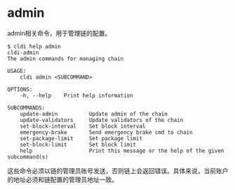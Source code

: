 # admin

admin相关命令，用于管理链的配置。

```plaintext
$ cldi help admin
cldi-admin
The admin commands for managing chain

USAGE:
    cldi admin <SUBCOMMAND>

OPTIONS:
    -h, --help    Print help information

SUBCOMMANDS:
    update-admin          Update admin of the chain
    update-validators     Update validators of the chain
    set-block-interval    Set block interval
    emergency-brake       Send emergency brake cmd to chain
    set-package-limit     Set package limit
    set-block-limit       Set block limit
    help                  Print this message or the help of the given subcommand(s)
```

这些命令必须以链的管理员账号发送，否则链上会返回错误。具体来说，当前账户的地址必须和链配置的管理员地址一致。
